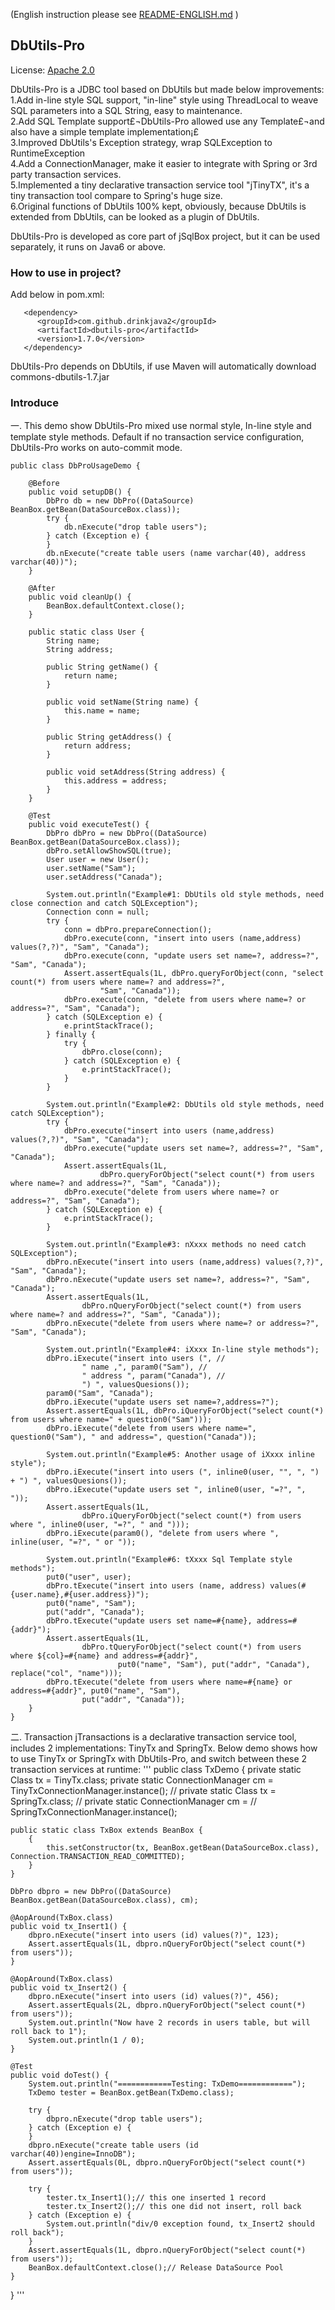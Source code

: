(English instruction please see [README-ENGLISH.md](README-ENGLISH.md) )  
## DbUtils-Pro
License: [Apache 2.0](http://www.apache.org/licenses/LICENSE-2.0)   
  
DbUtils-Pro is a JDBC tool based on DbUtils but made below improvements:    
1.Add in-line style SQL support, "in-line" style using ThreadLocal to weave SQL parameters into a SQL String, easy to maintenance.  
2.Add SQL Template support£¬DbUtils-Pro allowed use any Template£¬and also have a simple template implementation¡£    
3.Improved DbUtils's Exception strategy, wrap SQLException to RuntimeException  
4.Add a ConnectionManager, make it easier to integrate with Spring or 3rd party transaction services.  
5.Implemented a tiny declarative transaction service tool "jTinyTX", it's a tiny transaction tool compare to Spring's huge size.    
6.Original functions of DbUtils 100% kept, obviously, because DbUtils is extended from DbUtils, can be looked as a plugin of DbUtils.    
  
DbUtils-Pro is developed as core part of jSqlBox project, but it can be used separately, it runs on Java6 or above.  

### How to use in project?  
Add below in pom.xml:
```
   <dependency>  
      <groupId>com.github.drinkjava2</groupId>  
      <artifactId>dbutils-pro</artifactId>  
      <version>1.7.0</version>  
   </dependency>
``` 
DbUtils-Pro depends on DbUtils, if use Maven will automatically download commons-dbutils-1.7.jar


### Introduce   
一. This demo show DbUtils-Pro mixed use normal style, In-line style and template style methods. Default if no transaction service configuration, DbUtils-Pro works on auto-commit mode.
``` 
public class DbProUsageDemo {

	@Before
	public void setupDB() {
		DbPro db = new DbPro((DataSource) BeanBox.getBean(DataSourceBox.class));
		try {
			db.nExecute("drop table users");
		} catch (Exception e) {
		}
		db.nExecute("create table users (name varchar(40), address varchar(40))");
	}

	@After
	public void cleanUp() {
		BeanBox.defaultContext.close();
	}

	public static class User {
		String name;
		String address;

		public String getName() {
			return name;
		}

		public void setName(String name) {
			this.name = name;
		}

		public String getAddress() {
			return address;
		}

		public void setAddress(String address) {
			this.address = address;
		}
	}

	@Test
	public void executeTest() {
		DbPro dbPro = new DbPro((DataSource) BeanBox.getBean(DataSourceBox.class));
		dbPro.setAllowShowSQL(true);
		User user = new User();
		user.setName("Sam");
		user.setAddress("Canada");

		System.out.println("Example#1: DbUtils old style methods, need close connection and catch SQLException");
		Connection conn = null;
		try {
			conn = dbPro.prepareConnection();
			dbPro.execute(conn, "insert into users (name,address) values(?,?)", "Sam", "Canada");
			dbPro.execute(conn, "update users set name=?, address=?", "Sam", "Canada");
			Assert.assertEquals(1L, dbPro.queryForObject(conn, "select count(*) from users where name=? and address=?",
					"Sam", "Canada"));
			dbPro.execute(conn, "delete from users where name=? or address=?", "Sam", "Canada");
		} catch (SQLException e) {
			e.printStackTrace();
		} finally {
			try {
				dbPro.close(conn);
			} catch (SQLException e) {
				e.printStackTrace();
			}
		}

		System.out.println("Example#2: DbUtils old style methods, need catch SQLException");
		try {
			dbPro.execute("insert into users (name,address) values(?,?)", "Sam", "Canada");
			dbPro.execute("update users set name=?, address=?", "Sam", "Canada");
			Assert.assertEquals(1L,
					dbPro.queryForObject("select count(*) from users where name=? and address=?", "Sam", "Canada"));
			dbPro.execute("delete from users where name=? or address=?", "Sam", "Canada");
		} catch (SQLException e) {
			e.printStackTrace();
		}

		System.out.println("Example#3: nXxxx methods no need catch SQLException");
		dbPro.nExecute("insert into users (name,address) values(?,?)", "Sam", "Canada");
		dbPro.nExecute("update users set name=?, address=?", "Sam", "Canada");
		Assert.assertEquals(1L,
				dbPro.nQueryForObject("select count(*) from users where name=? and address=?", "Sam", "Canada"));
		dbPro.nExecute("delete from users where name=? or address=?", "Sam", "Canada");

		System.out.println("Example#4: iXxxx In-line style methods");
		dbPro.iExecute("insert into users (", //
				" name ,", param0("Sam"), //
				" address ", param("Canada"), //
				") ", valuesQuesions());
		param0("Sam", "Canada");
		dbPro.iExecute("update users set name=?,address=?");
		Assert.assertEquals(1L, dbPro.iQueryForObject("select count(*) from users where name=" + question0("Sam")));
		dbPro.iExecute("delete from users where name=", question0("Sam"), " and address=", question("Canada"));

		System.out.println("Example#5: Another usage of iXxxx inline style");
		dbPro.iExecute("insert into users (", inline0(user, "", ", ") + ") ", valuesQuesions());
		dbPro.iExecute("update users set ", inline0(user, "=?", ", "));
		Assert.assertEquals(1L,
				dbPro.iQueryForObject("select count(*) from users where ", inline0(user, "=?", " and ")));
		dbPro.iExecute(param0(), "delete from users where ", inline(user, "=?", " or "));

		System.out.println("Example#6: tXxxx Sql Template style methods");
		put0("user", user);
		dbPro.tExecute("insert into users (name, address) values(#{user.name},#{user.address})");
		put0("name", "Sam");
		put("addr", "Canada");
		dbPro.tExecute("update users set name=#{name}, address=#{addr}");
		Assert.assertEquals(1L,
				dbPro.tQueryForObject("select count(*) from users where ${col}=#{name} and address=#{addr}",
						put0("name", "Sam"), put("addr", "Canada"), replace("col", "name")));
		dbPro.tExecute("delete from users where name=#{name} or address=#{addr}", put0("name", "Sam"),
				put("addr", "Canada"));
	}
}
```		
 
二. Transaction 
    jTransactions is a  declarative transaction service tool, includes 2 implementations: TinyTx and SpringTx. Below demo shows how to use TinyTx or SpringTx with DbUtils-Pro, and switch between these 2 transaction services at runtime:
'''
public class TxDemo {
	private static Class<?> tx = TinyTx.class;
	private static ConnectionManager cm = TinyTxConnectionManager.instance();
	// private static Class<?> tx = SpringTx.class;
	// private static ConnectionManager cm =
	// SpringTxConnectionManager.instance();

	public static class TxBox extends BeanBox {
		{
			this.setConstructor(tx, BeanBox.getBean(DataSourceBox.class), Connection.TRANSACTION_READ_COMMITTED);
		}
	}

	DbPro dbpro = new DbPro((DataSource) BeanBox.getBean(DataSourceBox.class), cm);

	@AopAround(TxBox.class)
	public void tx_Insert1() {
		dbpro.nExecute("insert into users (id) values(?)", 123);
		Assert.assertEquals(1L, dbpro.nQueryForObject("select count(*) from users"));
	}

	@AopAround(TxBox.class)
	public void tx_Insert2() {
		dbpro.nExecute("insert into users (id) values(?)", 456);
		Assert.assertEquals(2L, dbpro.nQueryForObject("select count(*) from users"));
		System.out.println("Now have 2 records in users table, but will roll back to 1");
		System.out.println(1 / 0);
	}

	@Test
	public void doTest() {
		System.out.println("============Testing: TxDemo============");
		TxDemo tester = BeanBox.getBean(TxDemo.class);

		try {
			dbpro.nExecute("drop table users");
		} catch (Exception e) {
		}
		dbpro.nExecute("create table users (id varchar(40))engine=InnoDB");
		Assert.assertEquals(0L, dbpro.nQueryForObject("select count(*) from users"));

		try {
			tester.tx_Insert1();// this one inserted 1 record
			tester.tx_Insert2();// this one did not insert, roll back
		} catch (Exception e) {
			System.out.println("div/0 exception found, tx_Insert2 should roll back");
		}
		Assert.assertEquals(1L, dbpro.nQueryForObject("select count(*) from users"));
		BeanBox.defaultContext.close();// Release DataSource Pool
	}
}
'''
